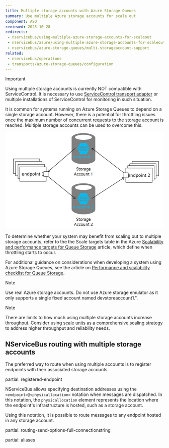 ```yaml
---
title: Multiple storage accounts with Azure Storage Queues
summary: Use multiple Azure storage accounts for scale out
component: ASQ
reviewed: 2025-10-28
redirects:
 - nservicebus/using-multiple-azure-storage-accounts-for-scaleout
 - nservicebus/azure/using-multiple-azure-storage-accounts-for-scaleout
 - nservicebus/azure-storage-queues/multi-storageaccount-support
related:
 - nservicebus/operations
 - transports/azure-storage-queues/configuration
---
```


> [!IMPORTANT]
> Using multiple storage accounts is currently NOT compatible with ServiceControl. It is necessary to use [ServiceControl transport adapter](/servicecontrol/transport-adapter.md) or multiple installations of ServiceControl for monitoring in such situation.

It is common for systems running on Azure Storage Queues to depend on a single storage account. However, there is a potential for throttling issues once the maximum number of concurrent requests to the storage account is reached. Multiple storage accounts can be used to overcome this. 

![Scale out with multiple storage accounts](azure03.png "width=500")

To determine whether your system may benefit from scaling out to multiple storage accounts, refer to the the Scale targets table in the Azure [Scalability and performance targets for Queue Storage](https://learn.microsoft.com/en-us/azure/storage/queues/scalability-targets) article, which define when throttling starts to occur.

For additional guidance on considerations when developing a system using Azure Storage Queues, see the article on [Performance and scalability checklist for Queue Storage](https://learn.microsoft.com/en-us/azure/storage/queues/storage-performance-checklist).

> [!NOTE]
> Use real Azure storage accounts. Do not use Azure storage emulator as it only supports a single fixed account named devstoreaccount1.".

> [!NOTE]
> There are limits to how much using multiple storage accounts increase throughput. Consider using [scale units as a comprehensive scaling strategy](https://learn.microsoft.com/en-us/azure/well-architected/performance-efficiency/scale-partition#choose-a-scaling-strategy) to address higher throughput and reliability needs.

## NServiceBus routing with multiple storage accounts

The preferred way to route when using multiple accounts is to register endpoints with their associated storage accounts.

partial: registered-endpoint

NServiceBus allows specifying destination addresses using the `<endpoint>@<physicallocation>` notation when messages are dispatched. In this notation, the `physicallocation` element represents the location where the endpoint's infrastructure is hosted, such as a storage account.

Using this notation, it is possible to route messages to any endpoint hosted in any storage account.

partial: routing-send-options-full-connectionstring

partial: aliases
